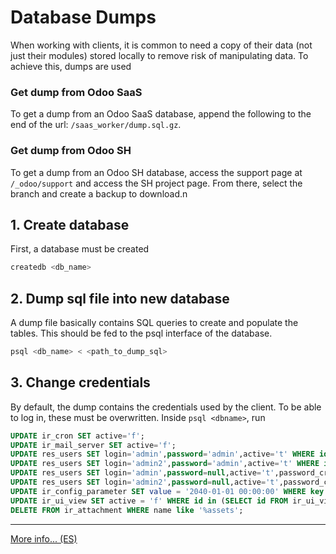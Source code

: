 # Database Dumps
When working with clients, it is common to need a copy of their data (not just their modules) stored locally to remove risk of manipulating data. To achieve this, dumps are used

### Get dump from Odoo SaaS
To get a dump from an Odoo SaaS database, append the following to the end of the url: `/saas_worker/dump.sql.gz`.

### Get dump from Odoo SH
To get a dump from an Odoo SH database, access the support page at `/_odoo/support` and access the SH project page. From there, select the branch and create a backup to download.n

## 1. Create database
First, a database must be created 
```bash
createdb <db_name>
```

## 2. Dump sql file into new database
A dump file basically contains SQL queries to create and populate the tables. This should be fed to the psql interface of the database. 
```bash
psql <db_name> < <path_to_dump_sql>
```

## 3. Change credentials
By default, the dump contains the credentials used by the client. To be able to log in, these must be overwritten. Inside `psql <dbname>`, run
```sql
UPDATE ir_cron SET active='f';
UPDATE ir_mail_server SET active='f';
UPDATE res_users SET login='admin',password='admin',active='t' WHERE id=1;
UPDATE res_users SET login='admin2',password='admin',active='t' WHERE id=2;
UPDATE res_users SET login='admin',password=null,active='t',password_crypt='$pbkdf2-sha512$25000$WqsVQiiFkJIyxnjPmTPGGA$wFyWXkZTOzKD5ZXttnJUuaVJJeLiYRpk5Rf06N6QpH8c7KHGof9OSzjlv4EJLi3U.rxe.ag4QuEPSA7oW6F6Bg' WHERE id=1;
UPDATE res_users SET login='admin2',password=null,active='t',password_crypt='$pbkdf2-sha512$25000$WqsVQiiFkJIyxnjPmTPGGA$wFyWXkZTOzKD5ZXttnJUuaVJJeLiYRpk5Rf06N6QpH8c7KHGof9OSzjlv4EJLi3U.rxe.ag4QuEPSA7oW6F6Bg' WHERE id=2;
UPDATE ir_config_parameter SET value = '2040-01-01 00:00:00' WHERE key = 'database.expiration_date';
UPDATE ir_ui_view SET active = 'f' WHERE id in (SELECT id FROM ir_ui_view WHERE  name like '%saas trial assets%');
DELETE FROM ir_attachment WHERE name like '%assets';
```

----------------------------------------------------

[More info... (ES)](https://docs.google.com/document/d/1So74pW-V0xIbkaw5HYSodce5r5tq9MDf3dSBy9uE4WE/edit)
